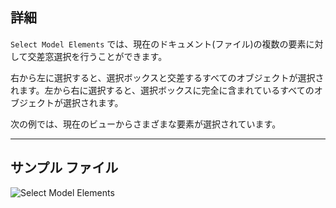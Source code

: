 ## 詳細
`Select Model Elements` では、現在のドキュメント(ファイル)の複数の要素に対して交差窓選択を行うことができます。

右から左に選択すると、選択ボックスと交差するすべてのオブジェクトが選択されます。左から右に選択すると、選択ボックスに完全に含まれているすべてのオブジェクトが選択されます。

次の例では、現在のビューからさまざまな要素が選択されています。
___
## サンプル ファイル

![Select Model Elements](./Dynamo.Nodes.DSModelElementsSelection_img.jpg)
